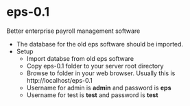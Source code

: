 # eps-0.1
Better enterprise payroll management software

- The database for the old eps software should be imported.
- Setup
  - Import databse from old eps software
  - Copy eps-0.1 folder to your server root directory
  - Browse to folder in your web browser. Usually this is http://localhost/eps-0.1
  - Username for admin is  __admin__ and password is __eps__
  - Username for test is __test__ and password is __test__
